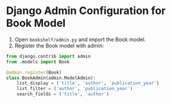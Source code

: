 # Django Admin Configuration for Book Model

1. Open `bookshelf/admin.py` and import the Book model.
2. Register the Book model with admin:
```python
from django.contrib import admin
from .models import Book

@admin.register(Book)
class BookAdmin(admin.ModelAdmin):
    list_display = ('title', 'author', 'publication_year')
    list_filter = ('author', 'publication_year')
    search_fields = ('title', 'author')
